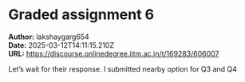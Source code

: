 # Graded assignment 6

**Author:** lakshaygarg654  
**Date:** 2025-03-12T14:11:15.210Z  
**URL:** https://discourse.onlinedegree.iitm.ac.in/t/169283/606007

Let’s wait for their response.
I submitted nearby option for Q3 and Q4
